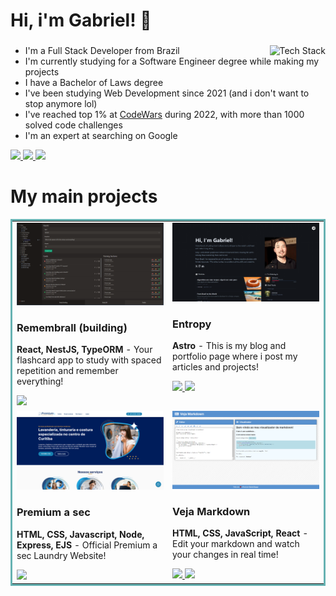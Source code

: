 <h1>Hi, i'm Gabriel! 👋</h1>
<h3></h3>
<div>
  <img align="right" src="https://skillicons.dev/icons?i=ts,react,angular,tailwind,nodejs,nestjs,postgres,redis&perline=4" alt="Tech Stack"  />
  <ul align="left">
    <li>I'm a Full Stack Developer from Brazil</li><li>I'm currently studying for a Software Engineer degree while making my projects</li><li>I have a Bachelor of Laws degree</li><li>I've been studying Web Development since 2021 (and i don't want to stop anymore lol)</li><li>I've reached top 1% at <a href="https://www.codewars.com/users/Arqui_" target="_blank">CodeWars</a> during 2022, with more than 1000 solved code challenges</li><li>I'm an expert at searching on Google</li>
  </ul>
</div>
<p>
  <a href="https://drive.google.com/file/d/1XRrj7WUsnficpyf4gyrMtPmvsBxC8Bvw/view?usp=sharing" target="_blank">
    <img src="https://img.shields.io/badge/Curriculum-green?style=for-the-badge&color=263040&logo=astro" />
  </a>
  <a href="https://www.linkedin.com/in/gstoppa/" target="_blank">
    <img src="https://img.shields.io/badge/LinkedIn-green?style=for-the-badge&color=263040&logo=linkedin" />
  </a>
  <a href="https://twitter.com/devgabriel_" target="_blank">
    <img src="https://img.shields.io/badge/Twitter-green?style=for-the-badge&color=263040&logo=x" />
  </a>
</p>
<h1>My main projects</h1>
<table bordercolor="#66b2b2">
  <tr>
    <td width="50%" valign="top">
      <a target="_blank" href="https://raw.githubusercontent.com/Arquimidio/Arquimidio/main/remembrall-dark.PNG">
        <img src="https://github.com/Arquimidio/Arquimidio/raw/main/remembrall-dark.PNG" width="100%"  alt="Remembrall (building)" />
      </a>
      <h3>Remembrall (building)</h3>
      <p>
      </p>
      <p><strong>React, NestJS, TypeORM</strong> - Your flashcard app to study with spaced repetition and remember everything!</p>
      <a href="https://raw.githubusercontent.com/Arquimidio/Arquimidio/main/remembrall-dark.PNG" target="_blank">
        <img src="https://img.shields.io/badge/Website-green?style=for-the-badge&color=263040" />
      </a>
    </td>
    <td width="50%" valign="top">
      <a target="_blank" href="https://www.gabrielstoppa.com/">
        <img src="https://github.com/Arquimidio/Arquimidio/raw/main/d-entropy.png" width="100%"  alt="Entropy" />
      </a>
      <h3>Entropy</h3>
      <p>
      </p>
      <p><strong>Astro</strong> - This is my blog and portfolio page where i post my articles and projects!</p>
      <a href="https://www.gabrielstoppa.com/" target="_blank">
        <img src="https://img.shields.io/badge/Website-green?style=for-the-badge&color=263040" />
      </a>
      <a href="https://github.com/Arquimidio/entropy" target="_blank">
        <img src="https://img.shields.io/badge/Code-lightgrey?style=for-the-badge&logo=github" />
      </a>
    </td>
  </tr>
  <tr>
    <td width="50%" valign="top">
      <a target="_blank" href="https://www.premiumasec.com.br/">
        <img src="https://github.com/Arquimidio/Arquimidio/raw/main/premium.PNG" width="100%"  alt="Premium a sec" />
      </a>
      <h3>Premium a sec</h3>
      <p>
      </p>
      <p><strong>HTML, CSS, Javascript, Node, Express, EJS</strong> - Official Premium a sec Laundry Website!</p>
      <a href="https://www.premiumasec.com.br/" target="_blank">
        <img src="https://img.shields.io/badge/Website-green?style=for-the-badge&color=263040" />
      </a>
    </td>
    <td width="50%" valign="top">
      <a target="_blank" href="https://arquimidio.github.io/vejaMarkdown/">
        <img src="https://github.com/Arquimidio/Arquimidio/raw/main/veja-markdown.png" width="100%"  alt="Veja Markdown" />
      </a>
      <h3>Veja Markdown</h3>
      <p>
      </p>
      <p><strong>HTML, CSS, JavaScript, React</strong> - Edit your markdown and watch your changes in real time!</p>
      <a href="https://arquimidio.github.io/vejaMarkdown/" target="_blank">
        <img src="https://img.shields.io/badge/Website-green?style=for-the-badge&color=263040" />
      </a>
      <a href="https://github.com/Arquimidio/vejaMarkdown" target="_blank">
        <img src="https://img.shields.io/badge/Code-lightgrey?style=for-the-badge&logo=github" />
      </a>
    </td>
  </tr>
</table>
